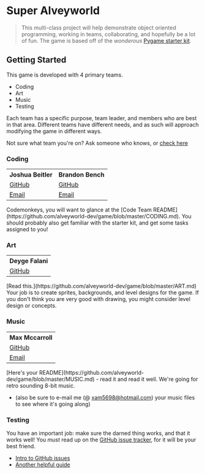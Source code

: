 # Super Alveyworld
> This multi-class project will help demonstrate object oriented programming, working in teams, collaborating, and hopefully be a lot of fun.  The game is based off of the _wonderous_ [Pygame starter kit](https://github.com/alveyworld-dev/starterkit).

## Getting Started
This game is developed with 4 primary teams.
* Coding
* Art
* Music
* Testing

Each team has a specific purpose, team leader, and members who are best in that area.  Different teams have different needs, and as such will approach modifying the game in different ways.

Not sure what team you're on?  Ask someone who knows, or [check here](https://github.com/alveyworld-dev/game/wiki/Team-Roster)

### Coding
<table>
<tr>
  <th>Joshua Beitler</th>
  <th>Brandon Bench</th>
</tr>
<tr>
  <td><a href="https://github.com/joshbeitler">GitHub</a></td>
  <td><a href="https://github.com/benchlord">GitHub</a></td>
</tr>
<tr>
  <td><a href="mailto://joshbeitler@gmail.com">Email</a></td>
  <td><a href="mailto://benchlord@gmail.com">Email</a></td>
</tr>
</table>
Codemonkeys, you will want to glance at the [Code Team README](https://github.com/alveyworld-dev/game/blob/master/CODING.md).  You should probably also get familiar with the starter kit, and get some tasks assigned to you!

### Art
<table>
<tr>
  <th>Deyge Falani</th>
</tr>
<tr>
  <td><a href="https://github.com/Werbenmenjensen">GitHub</a></td>
</tr>
</table>
[Read this.](https://github.com/alveyworld-dev/game/blob/master/ART.md) Your job is to create sprites, backgrounds, and level designs for the game.  If you don't think you are very good with drawing, you might consider level design or concepts.

### Music
<table>
<tr>
  <th>Max Mccarroll</th>
</tr>
<tr>
  <td><a href="https://github.com/xam5698">GitHub</a></td>
</tr>
<tr>
  <td><a href="mailto://xam5698@hotmail.com">Email</a></td>
</tr>
</table>
[Here's your README](https://github.com/alveyworld-dev/game/blob/master/MUSIC.md) - read it and read it well.  We're going for retro sounding 8-bit music.

- (also be sure to e-mail me (@ xam5698@hotmail.com) your music files to see where it's going along)

### Testing
You have an important job: make sure the darned thing works, and that it works well!  You _must_ read up on the [GitHub issue tracker](https://github.com/alveyworld-dev/game/issues), for it will be your best friend.
* [Intro to GitHub issues](http://www.youtube.com/watch?v=TJlYiMp8FuY)
* [Another helpful guide](https://github.com/blog/831-issues-2-0-the-next-generation)

